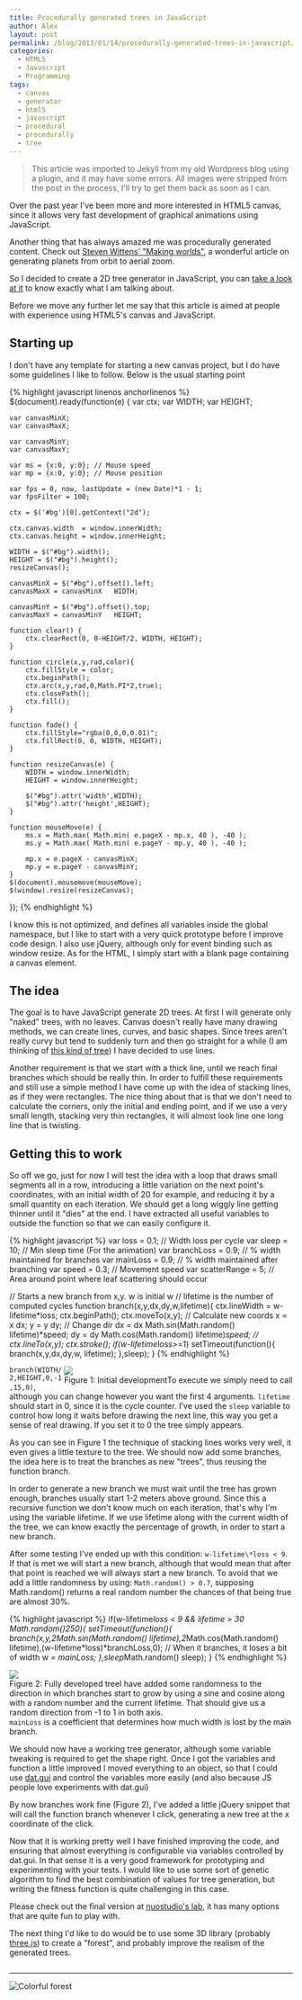```yaml
---
title: Procedurally generated trees in JavaScript
author: Alex
layout: post
permalink: /blog/2013/01/14/procedurally-generated-trees-in-javascript/
categories:
  - HTML5
  - Javascript
  - Programming
tags:
  - canvas
  - generator
  - html5
  - javascript
  - procedural
  - procedurally
  - tree
--- 
```


> This article was imported to Jekyll from my old Wordpress blog using a plugin, and it may have some errors.
> All images were stripped from the post in the process, I'll try to get them back as soon as I can.

Over the past year I\'ve been more and more interested in HTML5 canvas, since it allows very fast development of graphical animations using JavaScript.

Another thing that has always amazed me was procedurally generated content. Check out [Steven Wittens\' \"Making worlds\"][1], a wonderful article on generating planets from orbit to aerial zoom.

[1]: http://acko.net/blog/making-worlds-introduction/

So I decided to create a 2D tree generator in JavaScript, you can [take a look at it][2] to know exactly what I am talking about.

[2]: http://lab.nuostudio.com/treegenerator "Tree generator"

Before we move any further let me say that this article is aimed at people with experience using HTML5\'s canvas and JavaScript.

## Starting up

I don\'t have any template for starting a new canvas project, but I do have some guidelines I like to follow. Below is the usual starting point


{% highlight javascript linenos anchorlinenos %}
$(document).ready(function(e) {
	var ctx;
	var WIDTH;
	var HEIGHT;
	
	var canvasMinX;
	var canvasMaxX;
	
	var canvasMinY;
	var canvasMaxY;
	
	var ms = {x:0, y:0}; // Mouse speed
	var mp = {x:0, y:0}; // Mouse position
	
	var fps = 0, now, lastUpdate = (new Date)*1 - 1;
	var fpsFilter = 100;
	
	ctx = $('#bg')[0].getContext("2d");

	ctx.canvas.width  = window.innerWidth;
  	ctx.canvas.height = window.innerHeight;
	
	WIDTH = $("#bg").width();
  	HEIGHT = $("#bg").height();
	resizeCanvas();
	
	canvasMinX = $("#bg").offset().left;
  	canvasMaxX = canvasMinX   WIDTH;
	
	canvasMinY = $("#bg").offset().top;
  	canvasMaxY = canvasMinY   HEIGHT;

	function clear() {
		ctx.clearRect(0, 0-HEIGHT/2, WIDTH, HEIGHT);
	}
	
	function circle(x,y,rad,color){
		ctx.fillStyle = color;
		ctx.beginPath();
		ctx.arc(x,y,rad,0,Math.PI*2,true);
		ctx.closePath();
		ctx.fill();
	}
	
	function fade() {
		ctx.fillStyle="rgba(0,0,0,0.01)";
		ctx.fillRect(0, 0, WIDTH, HEIGHT);
	}
	
	function resizeCanvas(e) {
		WIDTH = window.innerWidth;
		HEIGHT = window.innerHeight;
		
		$("#bg").attr('width',WIDTH);
		$("#bg").attr('height',HEIGHT);
	}
	
	function mouseMove(e) {
		ms.x = Math.max( Math.min( e.pageX - mp.x, 40 ), -40 );
		ms.y = Math.max( Math.min( e.pageY - mp.y, 40 ), -40 );
		
		mp.x = e.pageX - canvasMinX;
		mp.y = e.pageY - canvasMinY;
	}
	$(document).mousemove(mouseMove);
	$(window).resize(resizeCanvas);
});
{% endhighlight %}

I know this is not optimized, and defines all variables inside the global namespace, but I like to start with a very quick prototype before I improve code design. I also use jQuery, although only for event binding such as window resize. As for the HTML, I simply start with a blank page containing a canvas element.

## The idea

The goal is to have JavaScript generate 2D trees. At first I will generate only \"naked\" trees, with no leaves. Canvas doesn\'t really have many drawing methods, we can create lines, curves, and basic shapes. Since trees aren\'t really curvy but tend to suddenly turn and then go straight for a while (I am thinking of [this kind of tree][3]) I have decided to use lines.

[3]: http://fanart.tv/fanart/music/ff6e677f-91dd-4986-a174-8db0474b1799/albumcover/in-between-dreams-4e5163ef8782f.jpg

Another requirement is that we start with a thick line, until we reach final branches which should be really thin. In order to fulfill these requirements and still use a simple method I have come up with the idea of stacking lines, as if they were rectangles. The nice thing about that is that we don\'t need to calculate the corners, only the initial and ending point, and if we use a very small length, stacking very thin rectangles, it will almost look line one long line that is twisting.

## Getting this to work

So off we go, just for now I will test the idea with a loop that draws small segments all in a row, introducing a little variation on the next point\'s coordinates, with an initial width of 20 for example, and reducing it by a small quantity on each iteration. We should get a long wiggly line getting thinner until it \"dies\" at the end. I have extracted all useful variables to outside the function so that we can easily configure it.

{% highlight javascript %}
var loss = 0.1;		// Width loss per cycle
var sleep = 10;		// Min sleep time (For the animation)
var branchLoss = 0.9;	// % width maintained for branches
var mainLoss = 0.9;	// % width maintained after branching
var speed = 0.3;	// Movement speed
var scatterRange = 5;	// Area around point where leaf scattering should occur

// Starts a new branch from x,y. w is initial w
// lifetime is the number of computed cycles
function branch(x,y,dx,dy,w,lifetime){
	ctx.lineWidth = w-lifetime*loss;
	ctx.beginPath();
	ctx.moveTo(x,y);
	// Calculate new coords
	x = x dx;
	y = y dy;
	// Change dir
	dx = dx Math.sin(Math.random() lifetime)*speed;
	dy = dy Math.cos(Math.random() lifetime)*speed;
	//
	ctx.lineTo(x,y);
	ctx.stroke();
	if(w-lifetime*loss>=1) setTimeout(function(){ branch(x,y,dx,dy,w,  lifetime); },sleep);
}
{% endhighlight %}

<div style="float:right" class="caption">
<img src="http://i1.wp.com/urbanoalvarez.es/blog/wp-content/uploads/2013/01/tree1.png?resize=216%2C311" /><br />
Figure 1: Initial developmentTo execute we simply need to call
</div> 

`branch(WIDTH/2,HEIGHT,0,-1,15,0)`, although you can change however you want the first 4 arguments. `lifetime` should start in 0, since it is the cycle counter. I\'ve used the `sleep` variable to control how long it waits before drawing the next line, this way you get a sense of real drawing. If you set it to 0 the tree simply appears.

As you can see in Figure 1 the technique of stacking lines works very well, it even gives a little texture to the tree. We should now add some branches, the idea here is to treat the branches as new \"trees\", thus reusing the function branch.

In order to generate a new branch we must wait until the tree has grown enough, branches usually start 1-2 meters above ground. Since this a recursive function we don\'t know much on each iteration, that\'s why I\'m using the variable lifetime. If we use lifetime along with the current width of the tree, we can know exactly the percentage of growth, in order to start a new branch.

After some testing I\'ve ended up with this condition: `w-lifetime\*loss < 9`. If that is met we will start a new branch, although that would mean that after that point is reached we will always start a new branch. To avoid that we add a little randomness by using: `Math.random() > 0.7`, supposing Math.random() returns a real random number the chances of that being true are almost 30%.


{% highlight javascript %}
if(w-lifetime*loss < 9 &#038;&#038; lifetime > 30 Math.random()*250){
	setTimeout(function(){
		branch(x,y,2*Math.sin(Math.random() lifetime),2*Math.cos(Math.random() lifetime),(w-lifetime*loss)*branchLoss,0);
		// When it branches, it loses a bit of width
		w *= mainLoss;
	},sleep*Math.random() sleep);
}
{% endhighlight %}

<div style="float:right" class="caption">
	<img src="http://i1.wp.com/urbanoalvarez.es/blog/wp-content/uploads/2013/01/tree2.png?resize=250%2C379" /><br />
	Figure 2: Fully developed treeI have added some randomness to the direction in which branches start to grow by using a sine and cosine along with a random number and the current lifetime. That should give us a random direction from -1 to 1 in both axis. 
</div> 

`mainLoss` is a coefficient that determines how much width is lost by the main branch.

We should now have a working tree generator, although some variable tweaking is required to get the shape right. Once I got the variables and function a little improved I moved everything to an object, so that I could use [dat.gui][6] and control the variables more easily (and also because JS people love experiments with dat.gui)

[6]: http://code.google.com/p/dat-gui/

By now branches work fine (Figure 2), I\'ve added a little jQuery snippet that will call the function branch whenever I click, generating a new tree at the x coordinate of the click.

Now that it is working pretty well I have finished improving the code, and ensuring that almost everything is configurable via variables controlled by dat.gui. In that sense it is a very good framework for prototyping and experimenting with your tests. I would like to use some sort of genetic algorithm to find the best combination of values for tree generation, but writing the fitness function is quite challenging in this case.

Please check out the final version at [nuostudio\'s lab][7], it has many options that are quite fun to play with.

[7]: http://lab.nuostudio.com/treegenerator

The next thing I\'d like to do would be to use some 3D library (probably [three.js][8]) to create a \"forest\", and probably improve the realism of the generated trees.

[8]: http://mrdoob.github.com/three.js/

<div style="clear:both"></div>
<hr />

![Colorful forest](http://i2.wp.com/urbanoalvarez.es/blog/wp-content/uploads/2013/01/tree3.png "Colorful forest")